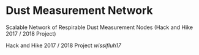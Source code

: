 # Dust Measurement Network
Scalable Network of Respirable Dust Measurement Nodes (Hack and Hike 2017 / 2018 Project)

Hack and Hike 2017 / 2018 Project _wissifluh17_

